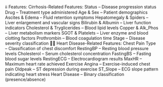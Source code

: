 ℹ️ℹ️  Features:
Cirrhosis-Related Features:
Status – Disease progression status
Drug – Treatment type administered
Age & Sex – Patient demographics
Ascites & Edema – Fluid retention symptoms
Hepatomegaly & Spiders – Liver enlargement and vascular signs
Bilirubin & Albumin – Liver function indicators
Cholesterol & Tryglicerides – Blood lipid levels
Copper & Alk_Phos – Liver metabolism markers
SGOT & Platelets – Liver enzyme and blood clotting factors
Prothrombin – Blood coagulation time
Stage – Disease severity classification
💖💖 Heart Disease-Related Features:
Chest Pain Type – Classification of chest discomfort
RestingBP – Resting blood pressure levels
Cholesterol – Serum cholesterol concentration
FastingBS – Fasting blood sugar levels
RestingECG – Electrocardiogram results
MaxHR – Maximum heart rate achieved
Exercise Angina – Exercise-induced chest pain
Oldpeak – ST depression during exercise
ST_Slope – ECG slope pattern indicating heart stress
Heart Disease – Binary classification (presence/absence)
